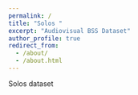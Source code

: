 ```yaml
---
permalink: /
title: "Solos "
excerpt: "Audiovisual BSS Dataset"
author_profile: true
redirect_from: 
  - /about/
  - /about.html
---
```


Solos dataset
